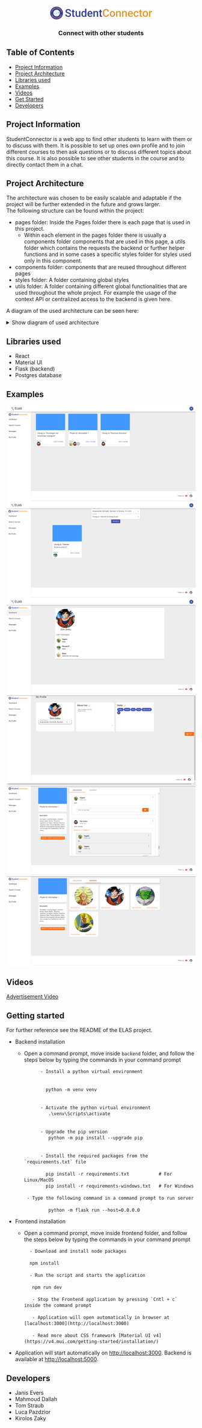 <p align="center">
<img height="34" src="components/Assets/StudentConnector.png" alt="StudentConnector Logo"> <br>
<h3 align="center">Connect with other students</h3>
</p>

## Table of Contents

* [Project Information](#project-information)
* [Project Architecture](#project-architecture)
* [Libraries used](#libraries-used)
* [Examples](#visualization)
* [Videos](#links)
* [Get Started](#get-started)
* [Developers](#developers)

## Project Information
StudentConnector is a web app to find other students to learn with them or to
discuss with them. It is possible to set up ones own profile and to join different courses
to then ask questions or to discuss different topics about this course. It is also possible
to see other students in the course and to directly contact them in a chat.

## Project Architecture
The architecture was chosen to be easily scalable and adaptable if 
the project will be further extended in the future and grows larger.<br>
The following structure can be found within the project:
- pages folder: Inside the Pages folder there is each page that is used in this
project.
  - Within each element in the pages folder there is usually a components folder
  components that are used in this page, a utils folder which contains the requests
  the backend or further helper functions and in some cases a specific styles folder
  for styles used only in this component.
- components folder: components that are reused throughout different pages
- styles folder: A folder containing global styles
- utils folder: A folder containing different global functionalities that are used
throughout the whole project. For example the usage of the context API or centralized
access to the backend is given here. <br>

A diagram of the used architecture can be seen here:
<details>
  <summary>Show diagram of used architecture</summary>
    <img src="components/Assets/architecture.png" alt="Architecture">
</details>

## Libraries used
- React
- Material UI
- Flask (backend)
- Postgres database

## Examples
<img src="components/Assets/dashboard.png" alt="Dashboard">
<img src="components/Assets/search.png" alt="Search courses">
<img src="components/Assets/chats.png" alt="Chats">
<img src="components/Assets/profile.png" alt="Profile">
<img src="components/Assets/discussion.png" alt="Discussion in a course">
<img src="components/Assets/member.png" alt="Member in a course">

## Videos
<a href="https://www.youtube.com/watch?v=Cj9fKYqKolI">Advertisement Video</a>

## Getting started
For further reference see the README of the ELAS project.
 - Backend installation
   - Open a command prompt, move inside `backend` folder, and follow the steps below by typing the commands in your
             command prompt

               - Install a python virtual environment

                 
                 python -m venv venv
                 

               - Activate the python virtual environment
                  .\venv\Scripts\activate
                 

               - Upgrade the pip version
                  python -m pip install --upgrade pip
                 

               - Install the required packages from the `requirements.txt` file

                 pip install -r requirements.txt           # For Linux/MacOS
                 pip install -r requirements-windows.txt   # For Windows
   
          - Type the following command in a command prompt to run server

                  python -m flask run --host=0.0.0.0

 - Frontend installation
    - Open a command prompt, move inside frontend folder, and follow the steps below by typing the commands in your command prompt
    
            - Download and install node packages
    
            npm install
    
            - Run the script and starts the application
    
             npm run dev
    
             - Stop the Frontend application by pressing `Cntl + c` inside the command prompt
    
             - Application will open automatically in browser at [localhost:3000](http://localhost:3000)
    
             - Read more about CSS framework [Material UI v4](https://v4.mui.com/getting-started/installation/)

 - Application will start automatically on [http://localhost:3000](http://localhost:3000). Backend is available at [http://localhost:5000](http://localhost:5000).

## Developers
- Janis Evers
- Mahmoud Dallah
- Tom Straub
- Luca Pazdzior
- Kirolos Zaky
